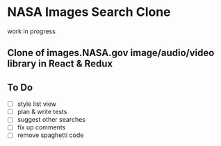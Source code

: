 # NASA Images Search Clone

work in progress

## Clone of images.NASA.gov image/audio/video library in React & Redux

## To Do

- [ ] style list view
- [ ] plan & write tests
- [ ] suggest other searches
- [ ] fix up comments
- [ ] remove spaghetti code
